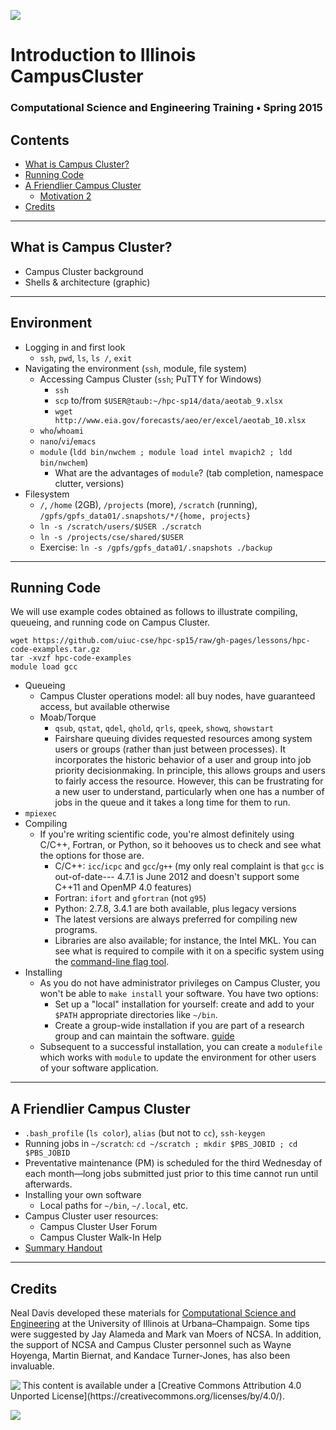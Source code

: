 [![](https://bytebucket.org/davis68/resources/raw/f7c98d2b95e961fae257707e22a58fa1a2c36bec/logos/baseline_cse_wdmk.png?token=be4cc41d4b2afe594f5b1570a3c5aad96a65f0d6)](http://cse.illinois.edu/)

# Introduction to Illinois CampusCluster
### Computational Science and Engineering Training • Spring 2015

<a id='contents'></a>
## Contents
- [What is Campus Cluster?](#whatis)
- [Running Code](#running)
- [A Friendlier Campus Cluster](#friend)
    - [Motivation 2](#motiv2)
- [Credits](#credits)


---
<a id='whatis'></a>
## What is Campus Cluster?
-   Campus Cluster background
-   Shells & architecture (graphic)


---
<a id='env'></a>
## Environment
-   Logging in and first look
    -   `ssh`, `pwd`, `ls`, `ls /`, `exit`
-   Navigating the environment (`ssh`, module, file system)
    -   Accessing Campus Cluster (`ssh`; PuTTY for Windows)
        -   `ssh`
        -   `scp` to/from `$USER@taub:~/hpc-sp14/data/aeotab_9.xlsx`
        -   `wget http://www.eia.gov/forecasts/aeo/er/excel/aeotab_10.xlsx`
    -   `who`/`whoami`
    -   `nano`/`vi`/`emacs`
    -   `module` (`ldd bin/nwchem ; module load intel mvapich2 ; ldd bin/nwchem`)
        -   What are the advantages of `module`?  (tab completion,
            namespace clutter, versions)
-   Filesystem
    -   `/`, `/home` (2GB), `/projects` (more), `/scratch` (running),
        `/gpfs/gpfs_data01/.snapshots/*/{home, projects}`
    -   `ln -s /scratch/users/$USER ./scratch`
    -   `ln -s /projects/cse/shared/$USER`
    -   Exercise:  `ln -s /gpfs/gpfs_data01/.snapshots ./backup`


---
<a id='running'></a>
## Running Code

We will use example codes obtained as follows to illustrate compiling, queueing, and running code on Campus Cluster.

    wget https://github.com/uiuc-cse/hpc-sp15/raw/gh-pages/lessons/hpc-code-examples.tar.gz
    tar -xvzf hpc-code-examples
    module load gcc

-   Queueing
    -   Campus Cluster operations model:  all buy nodes, have guaranteed
        access, but available otherwise
    -   Moab/Torque
        -   `qsub`, `qstat`, `qdel`, `qhold`, `qrls`, `qpeek`, `showq`,
            `showstart`
        -   Fairshare queuing divides requested resources among system users
            or groups (rather than just between processes).  It incorporates
            the historic behavior of a user and group into job priority
            decisionmaking.  In principle, this allows groups and users to
            fairly access the resource.  However, this can be frustrating
            for a new user to understand, particularly when one has a number
            of jobs in the queue and it takes a long time for them to run.
-   `mpiexec`
-   Compiling
    -   If you're writing scientific code, you're almost definitely using 
        C/C++, Fortran, or Python, so it behooves us to check and see what
        the options for those are.
        -   C/C++:  `icc`/`icpc` and `gcc`/`g++`
            (my only real complaint is that `gcc` is out-of-date---
            4.7.1 is June 2012 and doesn't support some C++11 and OpenMP 4.0 
            features)
        -   Fortran:  `ifort` and `gfortran` (not `g95`)
        -   Python:  2.7.8, 3.4.1 are both available, plus legacy versions
        -   The latest versions are always preferred for compiling new 
            programs.
        -   Libraries are also available; for instance, the Intel MKL.  You
            can see what is required to compile with it on a specific system
            using the [command-line flag tool](https://software.intel.com/en-us/articles/intel-mkl-link-line-advisor/).
-   Installing
    -   As you do not have administrator privileges on Campus Cluster, you
        won't be able to `make install` your software.  You have two 
        options:
        -   Set up a "local" installation for yourself:  create and add to
            your `$PATH` appropriate directories like `~/bin`.
        -   Create a group-wide installation if you are part of a research
            group and can maintain the software.  [guide](https://campuscluster.illinois.edu/user_info/doc/software_guidelines.html)
    -   Subsequent to a successful installation, you can create a `modulefile` which works with `module` to update the environment for other users of your software application.


---
<a id='friend'></a>
## A Friendlier Campus Cluster
-   `.bash_profile` (`ls color`), `alias` (but not to `cc`), `ssh-keygen`
-   Running jobs in `~/scratch`:
    `cd ~/scratch ; mkdir $PBS_JOBID ; cd $PBS_JOBID`
-   Preventative maintenance (PM) is scheduled for the third Wednesday of
    each month—long jobs submitted just prior to this time cannot run until
    afterwards.
-   Installing your own software
    -   Local paths for `~/bin`, `~/.local`, etc.
-   Campus Cluster user resources:
    -   Campus Cluster User Forum
    -   Campus Cluster Walk-In Help
-   [Summary Handout](https://github.com/uiuc-cse/hpc-sp15/raw/gh-pages/lessons/hpc-handout.pdf)


---
<a id='credits'></a>
## Credits

Neal Davis developed these materials for [Computational Science and Engineering](http://cse.illinois.edu/) at the University of Illinois at Urbana–Champaign.  Some tips were suggested by Jay Alameda and Mark van Moers of NCSA.  In addition, the support of NCSA and Campus Cluster personnel such as Wayne Hoyenga, Martin Biernat, and Kandace Turner-Jones, has also been invaluable.

<img src="http://i.creativecommons.org/l/by/4.0/88x31.png" align="left">
This content is available under a [Creative Commons Attribution 4.0 Unported License](https://creativecommons.org/licenses/by/4.0/).

[![](https://bytebucket.org/davis68/resources/raw/f7c98d2b95e961fae257707e22a58fa1a2c36bec/logos/baseline_cse_wdmk.png?token=be4cc41d4b2afe594f5b1570a3c5aad96a65f0d6)](http://cse.illinois.edu/)